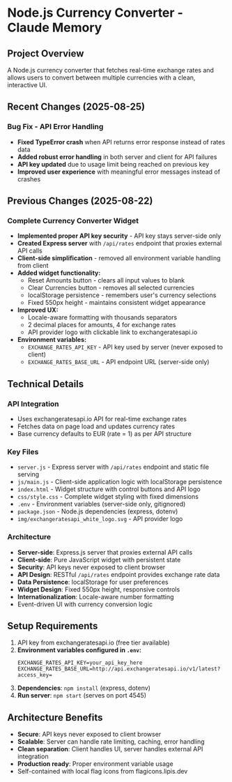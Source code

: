 # Node.js Currency Converter - Claude Memory

## Project Overview
A Node.js currency converter that fetches real-time exchange rates and allows users to convert between multiple currencies with a clean, interactive UI.

## Recent Changes (2025-08-25)
### Bug Fix - API Error Handling
- **Fixed TypeError crash** when API returns error response instead of rates data
- **Added robust error handling** in both server and client for API failures
- **API key updated** due to usage limit being reached on previous key
- **Improved user experience** with meaningful error messages instead of crashes

## Previous Changes (2025-08-22)
### Complete Currency Converter Widget
- **Implemented proper API key security** - API key stays server-side only
- **Created Express server** with `/api/rates` endpoint that proxies external API calls
- **Client-side simplification** - removed all environment variable handling from client
- **Added widget functionality:**
  - Reset Amounts button - clears all input values to blank
  - Clear Currencies button - removes all selected currencies
  - localStorage persistence - remembers user's currency selections
  - Fixed 550px height - maintains consistent widget appearance
- **Improved UX:**
  - Locale-aware formatting with thousands separators
  - 2 decimal places for amounts, 4 for exchange rates
  - API provider logo with clickable link to exchangeratesapi.io
- **Environment variables:**
  - `EXCHANGE_RATES_API_KEY` - API key used by server (never exposed to client)
  - `EXCHANGE_RATES_BASE_URL` - API endpoint URL (server-side only)

## Technical Details
### API Integration
- Uses exchangeratesapi.io API for real-time exchange rates
- Fetches data on page load and updates currency rates
- Base currency defaults to EUR (rate = 1) as per API structure

### Key Files
- `server.js` - Express server with `/api/rates` endpoint and static file serving
- `js/main.js` - Client-side application logic with localStorage persistence
- `index.html` - Widget structure with control buttons and API logo
- `css/style.css` - Complete widget styling with fixed dimensions
- `.env` - Environment variables (server-side only, gitignored)
- `package.json` - Node.js dependencies (express, dotenv)
- `img/exchangeratesapi_white_logo.svg` - API provider logo

### Architecture
- **Server-side**: Express.js server that proxies external API calls
- **Client-side**: Pure JavaScript widget with persistent state
- **Security**: API keys never exposed to client browser
- **API Design**: RESTful `/api/rates` endpoint provides exchange rate data
- **Data Persistence**: localStorage for user preferences
- **Widget Design**: Fixed 550px height, responsive controls
- **Internationalization**: Locale-aware number formatting
- Event-driven UI with currency conversion logic

## Setup Requirements
1. API key from exchangeratesapi.io (free tier available)
2. **Environment variables configured in `.env`:**
   ```
   EXCHANGE_RATES_API_KEY=your_api_key_here
   EXCHANGE_RATES_BASE_URL=http://api.exchangeratesapi.io/v1/latest?access_key=
   ```
3. **Dependencies**: `npm install` (express, dotenv)
4. **Run server**: `npm start` (serves on port 4545)

## Architecture Benefits
- **Secure**: API keys never exposed to client browser
- **Scalable**: Server can handle rate limiting, caching, error handling
- **Clean separation**: Client handles UI, server handles external API integration
- **Production ready**: Proper environment variable usage
- Self-contained with local flag icons from flagicons.lipis.dev
